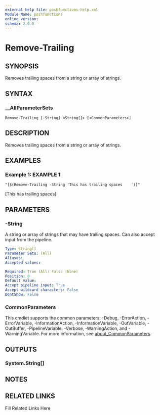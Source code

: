 ```yaml
---
external help file: poshfunctions-help.xml
Module Name: poshfunctions
online version: 
schema: 2.0.0
---
```


# Remove-Trailing

## SYNOPSIS

Removes trailing spaces from a string or array of strings.

## SYNTAX

### __AllParameterSets

```
Remove-Trailing [-String] <String[]> [<CommonParameters>]
```

## DESCRIPTION

Removes trailing spaces from a string or array of strings.


## EXAMPLES

### Example 1: EXAMPLE 1

```
"[$(Remove-Trailing -String 'This has trailing spaces    ')]"
```

[This has trailing spaces]






## PARAMETERS

### -String

A string or array of strings that may have trailing spaces.
Can also accept input from the pipeline.

```yaml
Type: String[]
Parameter Sets: (All)
Aliases: 
Accepted values: 

Required: True (All) False (None)
Position: 0
Default value: 
Accept pipeline input: True
Accept wildcard characters: False
DontShow: False
```


### CommonParameters

This cmdlet supports the common parameters: -Debug, -ErrorAction, -ErrorVariable, -InformationAction, -InformationVariable, -OutVariable, -OutBuffer, -PipelineVariable, -Verbose, -WarningAction, and -WarningVariable. For more information, see [about_CommonParameters](http://go.microsoft.com/fwlink/?LinkID=113216).

## OUTPUTS

### System.String[]



## NOTES



## RELATED LINKS

Fill Related Links Here


